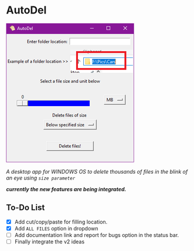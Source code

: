 # AutoDel
![](Capture.PNG)

<i>A desktop app for WINDOWS OS to delete thousands of files in the blink of an eye using `size parameter`</i>

<b><i>currently the new features are being integrated.</i></b>

## <b>To-Do List </b>

- [x] Add cut/copy/paste for filling location.
- [x] Add `ALL FILES` option in dropdown
- [ ] Add documentation link and report for bugs option in the status bar.
- [ ] Finally integrate the v2 ideas

